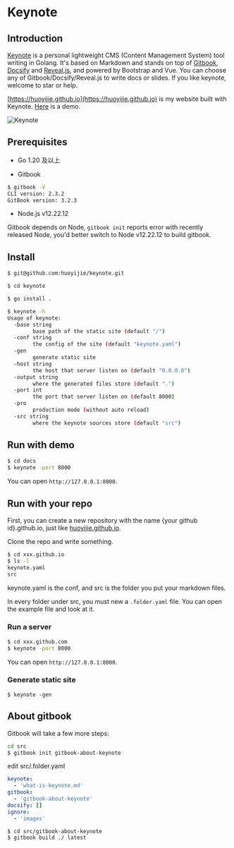 # Keynote

## Introduction

[Keynote](https://github.com/huoyijie/keynote) is a personal lightweight CMS (Content Management System) tool writing in Golang. It's based on Markdown and stands on top of [Gitbook](https://github.com/GitbookIO/gitbook), [Docsify](https://github.com/docsifyjs/docsify) and [Reveal.js](https://github.com/hakimel/reveal.js), and powered by Bootstrap and Vue. You can choose any of Gitbook/Docsify/Reveal.js to write docs or slides. If you like keynote, welcome to star or help.

[https://huoyijie.github.io](https://huoyijie.github.io) is my website built with Keynote.
[Here](https://huoyijie.github.io/keynote) is a demo.

![Keynote](https://cdn.huoyijie.cn/keynotes/keynote.png)

## Prerequisites

* Go 1.20 及以上

* Gitbook

```bash
$ gitbook -V
CLI version: 2.3.2
GitBook version: 3.2.3
```

* Node.js v12.22.12

Gitbook depends on Node, `gitbook init` reports error with recently released Node, you'd better switch to Node v12.22.12 to build gitbook.

## Install

```bash
$ git@github.com:huoyijie/keynote.git

$ cd keynote

$ go install .
```

```bash
$ keynote -h
Usage of keynote:
  -base string
        base path of the static site (default "/")
  -conf string
        the config of the site (default "keynote.yaml")
  -gen
        generate static site
  -host string
        the host that server listen on (default "0.0.0.0")
  -output string
        where the generated files store (default ".")
  -port int
        the port that server listen on (default 8000)
  -pro
        production mode (without auto reload)
  -src string
        where the keynote sources store (default "src")
```

## Run with demo

```bash
$ cd docs
$ keynote -port 8000
```
You can open `http://127.0.0.1:8000`.

## Run with your repo

First, you can create a new repository with the name {your github id}.github.io, just like [huoyijie.github.io](https://github.com/huoyijie/huoyijie.github.io).

Clone the repo and write something.

```bash
$ cd xxx.github.io
$ ls -l
keynote.yaml
src
```

keynote.yaml is the conf, and src is the folder you put your markdown files.

In every folder under src, you must new a `.folder.yaml` file. You can open the example file and look at it.

### Run a server

```bash
$ cd xxx.github.com
$ keynote -port 8000
```

You can open `http://127.0.0.1:8000`.

### Generate static site

```
$ keynote -gen
```

## About gitbook

Gitbook will take a few more steps:

```bash
cd src
$ gitbook init gitbook-about-keynote
```

edit src/.folder.yaml

```yaml
keynote:
  - 'what-is-keynote.md'
gitbook:
  - 'gitbook-about-keynote'
docsify: []
ignore:
  - 'images'
```

```bash
$ cd src/gitbook-about-keynote
$ gitbook build ./ latest
```